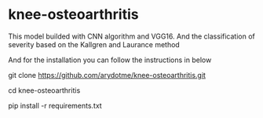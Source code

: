 # knee-osteoarthritis
This model builded with CNN algorithm and VGG16. And the classification of severity based on the Kallgren and Laurance method

And for the installation you can follow the instructions in below

git clone https://github.com/arydotme/knee-osteoarthritis.git

cd knee-osteoarthritis

pip install -r requirements.txt
